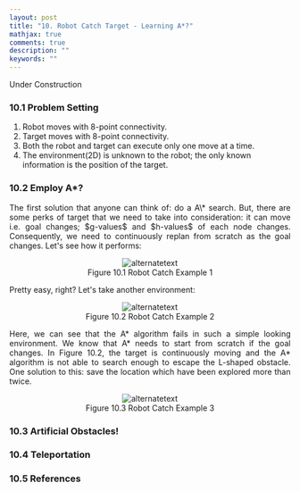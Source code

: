 ```yaml
---
layout: post
title: "10. Robot Catch Target - Learning A*?"
mathjax: true
comments: true
description: ""
keywords: ""
---  
```


Under Construction

### 10.1 Problem Setting

1. Robot moves with 8-point connectivity.
2. Target moves with 8-point connectivity.
3. Both the robot and target can execute only one move at a time.
4. The environment(2D) is unknown to the robot; the only known information is the position of the target.

### 10.2 Employ A*?

<p align="justify">
The first solution that anyone can think of: do a A\* search. But, there are some perks of target that we need to take into consideration: it can move i.e. goal changes; $g-values$ and $h-values$ of each node changes. Consequently, we need to continuously replan from scratch as the goal changes. Let's see how it performs:   
</p>

<p align="center">
<img src="{{ site.url }}/assets/gifs/catch1.gif" alt="alternatetext"><br>
Figure 10.1 Robot Catch Example 1 
</p>

Pretty easy, right? Let's take another environment:

<p align="center">
<img src="{{ site.url }}/assets/gifs/catch3.gif" alt="alternatetext"><br>
Figure 10.2 Robot Catch Example 2 
</p>

<p align="justify">
Here, we can see that the A* algorithm fails in such a simple looking environment. We know that A* needs to start from scratch if the goal changes. In Figure 10.2, the target is continuously moving and the A* algorithm is not able to search enough to escape the L-shaped obstacle. One solution to this: save the location which have been explored more than twice.  
</p>

<p align="center">
<img src="{{ site.url }}/assets/gifs/solvedd.gif" alt="alternatetext"><br>
Figure 10.3 Robot Catch Example 3 
</p>

### 10.3 Artificial Obstacles!

### 10.4 Teleportation

### 10.5 References
